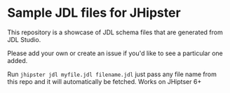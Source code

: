 # Sample JDL files for JHipster

This repository is a showcase of JDL schema files that are generated from JDL Studio.

Please add your own or create an issue if you'd like to see a particular one added.

Run `jhipster jdl myfile.jdl filename.jdl` just pass any file name from this repo and it will automatically be fetched. Works on JHiptser 6+

